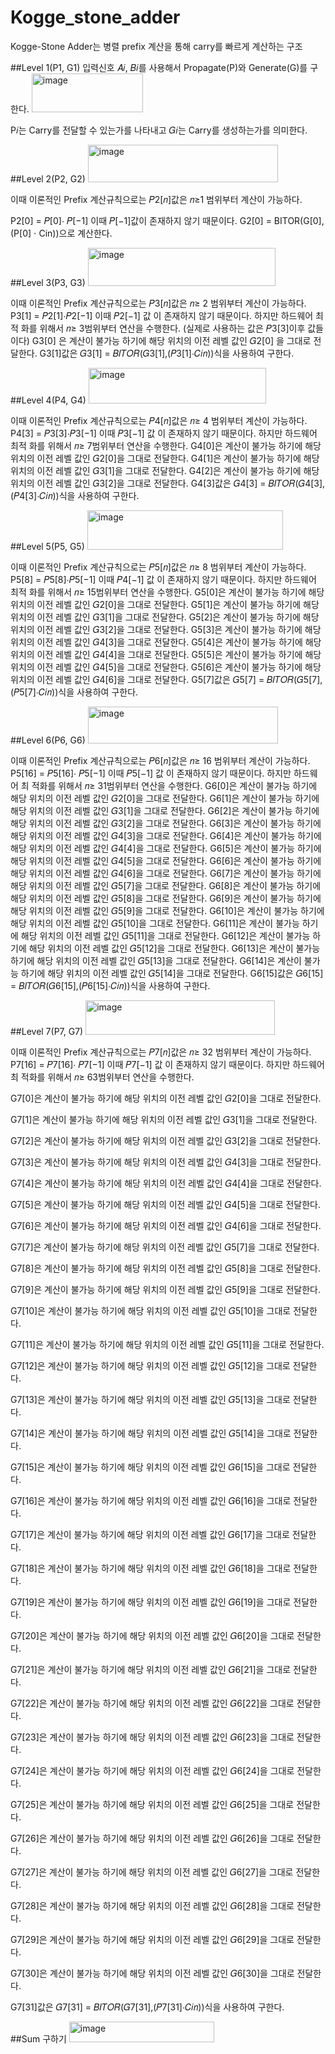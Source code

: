 # Kogge_stone_adder
Kogge-Stone Adder는 병렬 prefix 계산을 통해 carry를 빠르게 계산하는 구조

##Level 1(P1, G1) 
입력신호 𝐴𝑖, 𝐵𝑖를 사용해서 Propagate(P)와 Generate(G)를 구한다. 
<img width="178" height="62" alt="image" src="https://github.com/user-attachments/assets/ae6996f7-ed5c-4bc5-ab0f-ebbdb9ed23ef" />

P𝑖는 Carry를 전달할 수 있는가를 나타내고 𝐺𝑖는 Carry를 생성하는가를 의미한다. 

##Level 2(P2, G2)
<img width="304" height="60" alt="image" src="https://github.com/user-attachments/assets/4b1eee1f-10b2-4cc8-81b9-f90e775813d1" />

이때 이론적인 Prefix 계산규칙으로는 𝑃2[𝑛]값은 𝑛≥1 범위부터 계산이 가능하다. 

P2[0] = 𝑃[0]⋅ 𝑃[−1] 이때 𝑃[−1]값이 존재하지 않기 때문이다. 
G2[0] = BITOR(G[0],(P[0] ⋅ Cin))으로 계산한다. 


##Level 3(P3, G3) 
<img width="300" height="61" alt="image" src="https://github.com/user-attachments/assets/b0fe5e9b-0966-4e1b-8b1a-5d58e0845b6a" />

이때 이론적인 Prefix 계산규칙으로는 𝑃3[𝑛]값은 𝑛≥ 2 범위부터 계산이 가능하다. 
P3[1] = 𝑃2[1]⋅𝑃2[−1]  이때 𝑃2[−1] 값 이 존재하지 않기 때문이다. 하지만 하드웨어 최적
화를 위해서 𝑛≥ 3범위부터 연산을 수행한다. (실제로 사용하는 값은 𝑃3[3]이후 값들이다) 
G3[0] 은 계산이 불가능 하기에 해당 위치의 이전 레벨 값인 𝐺2[0] 을 그대로 전달한다. 
G3[1]값은 𝐺3[1] = 𝐵𝐼𝑇𝑂𝑅(𝐺3[1],(𝑃3[1]⋅𝐶𝑖𝑛))식을 사용하여 구한다. 

##Level 4(P4, G4) 
<img width="284" height="57" alt="image" src="https://github.com/user-attachments/assets/3347c084-c037-4be0-ade4-62d7651c0d76" />

이때 이론적인 Prefix 계산규칙으로는 𝑃4[𝑛]값은 𝑛≥ 4 범위부터 계산이 가능하다. 
P4[3] = 𝑃3[3]⋅𝑃3[−1]  이때 𝑃3[−1] 값 이 존재하지 않기 때문이다. 하지만 하드웨어 최적
화를 위해서 𝑛≥ 7범위부터 연산을 수행한다. 
G4[0]은 계산이 불가능 하기에 해당 위치의 이전 레벨 값인 𝐺2[0]을 그대로 전달한다. 
G4[1]은 계산이 불가능 하기에 해당 위치의 이전 레벨 값인 𝐺3[1]을 그대로 전달한다. 
G4[2]은 계산이 불가능 하기에 해당 위치의 이전 레벨 값인 𝐺3[2]을 그대로 전달한다. 
G4[3]값은 𝐺4[3] = 𝐵𝐼𝑇𝑂𝑅(𝐺4[3],(𝑃4[3]⋅𝐶𝑖𝑛))식을 사용하여 구한다.

##Level 5(P5, G5) 
<img width="313" height="63" alt="image" src="https://github.com/user-attachments/assets/89355e34-8ef4-452b-b386-8ea03db5765d" />

이때 이론적인 Prefix 계산규칙으로는 𝑃5[𝑛]값은 𝑛≥ 8 범위부터 계산이 가능하다. 
P5[8] = 𝑃5[8]⋅𝑃5[−1]  이때 𝑃4[−1] 값 이 존재하지 않기 때문이다. 하지만 하드웨어 최적
화를 위해서 𝑛≥ 15범위부터 연산을 수행한다. 
G5[0]은 계산이 불가능 하기에 해당 위치의 이전 레벨 값인 𝐺2[0]을 그대로 전달한다. 
G5[1]은 계산이 불가능 하기에 해당 위치의 이전 레벨 값인 𝐺3[1]을 그대로 전달한다. 
G5[2]은 계산이 불가능 하기에 해당 위치의 이전 레벨 값인 𝐺3[2]을 그대로 전달한다. 
G5[3]은 계산이 불가능 하기에 해당 위치의 이전 레벨 값인 𝐺4[3]을 그대로 전달한다. 
G5[4]은 계산이 불가능 하기에 해당 위치의 이전 레벨 값인 𝐺4[4]을 그대로 전달한다. 
G5[5]은 계산이 불가능 하기에 해당 위치의 이전 레벨 값인 𝐺4[5]을 그대로 전달한다. 
G5[6]은 계산이 불가능 하기에 해당 위치의 이전 레벨 값인 𝐺4[6]을 그대로 전달한다. 
G5[7]값은 𝐺5[7] = 𝐵𝐼𝑇𝑂𝑅(𝐺5[7],(𝑃5[7]⋅𝐶𝑖𝑛))식을 사용하여 구한다.

##Level 6(P6, G6) 
<img width="304" height="59" alt="image" src="https://github.com/user-attachments/assets/9d532b10-8256-4cc8-aa03-2d441817badd" />

이때 이론적인 Prefix 계산규칙으로는 𝑃6[𝑛]값은 𝑛≥ 16 범위부터 계산이 가능하다. 
P5[16] = 𝑃5[16]⋅ 𝑃5[−1]  이때 𝑃5[−1] 값 이 존재하지 않기 때문이다. 하지만 하드웨어 최
적화를 위해서 𝑛≥ 31범위부터 연산을 수행한다. 
G6[0]은 계산이 불가능 하기에 해당 위치의 이전 레벨 값인 𝐺2[0]을 그대로 전달한다. 
G6[1]은 계산이 불가능 하기에 해당 위치의 이전 레벨 값인 𝐺3[1]을 그대로 전달한다. 
G6[2]은 계산이 불가능 하기에 해당 위치의 이전 레벨 값인 𝐺3[2]을 그대로 전달한다. 
G6[3]은 계산이 불가능 하기에 해당 위치의 이전 레벨 값인 𝐺4[3]을 그대로 전달한다. 
G6[4]은 계산이 불가능 하기에 해당 위치의 이전 레벨 값인 𝐺4[4]을 그대로 전달한다. 
G6[5]은 계산이 불가능 하기에 해당 위치의 이전 레벨 값인 𝐺4[5]을 그대로 전달한다. 
G6[6]은 계산이 불가능 하기에 해당 위치의 이전 레벨 값인 𝐺4[6]을 그대로 전달한다. 
G6[7]은 계산이 불가능 하기에 해당 위치의 이전 레벨 값인 𝐺5[7]을 그대로 전달한다. 
G6[8]은 계산이 불가능 하기에 해당 위치의 이전 레벨 값인 𝐺5[8]을 그대로 전달한다. 
G6[9]은 계산이 불가능 하기에 해당 위치의 이전 레벨 값인 𝐺5[9]을 그대로 전달한다. 
G6[10]은 계산이 불가능 하기에 해당 위치의 이전 레벨 값인 𝐺5[10]을 그대로 전달한다. 
G6[11]은 계산이 불가능 하기에 해당 위치의 이전 레벨 값인 𝐺5[11]을 그대로 전달한다. 
G6[12]은 계산이 불가능 하기에 해당 위치의 이전 레벨 값인 𝐺5[12]을 그대로 전달한다. 
G6[13]은 계산이 불가능 하기에 해당 위치의 이전 레벨 값인 𝐺5[13]을 그대로 전달한다. 
G6[14]은 계산이 불가능 하기에 해당 위치의 이전 레벨 값인 𝐺5[14]을 그대로 전달한다. 
G6[15]값은 𝐺6[15] = 𝐵𝐼𝑇𝑂𝑅(𝐺6[15],(𝑃6[15]⋅𝐶𝑖𝑛))식을 사용하여 구한다. 

##Level 7(P7, G7) 
<img width="303" height="55" alt="image" src="https://github.com/user-attachments/assets/ef6f3c4b-2768-41b6-831c-f4b9f61d1bfc" />

이때 이론적인 Prefix 계산규칙으로는 𝑃7[𝑛]값은 𝑛≥ 32 범위부터 계산이 가능하다. 
P7[16] = 𝑃7[16]⋅ 𝑃7[−1]  이때 𝑃7[−1] 값 이 존재하지 않기 때문이다. 하지만 하드웨어 최
적화를 위해서 𝑛≥ 63범위부터 연산을 수행한다. 

G7[0]은 계산이 불가능 하기에 해당 위치의 이전 레벨 값인 𝐺2[0]을 그대로 전달한다. 

G7[1]은 계산이 불가능 하기에 해당 위치의 이전 레벨 값인 𝐺3[1]을 그대로 전달한다. 

G7[2]은 계산이 불가능 하기에 해당 위치의 이전 레벨 값인 𝐺3[2]을 그대로 전달한다. 

G7[3]은 계산이 불가능 하기에 해당 위치의 이전 레벨 값인 𝐺4[3]을 그대로 전달한다. 

G7[4]은 계산이 불가능 하기에 해당 위치의 이전 레벨 값인 𝐺4[4]을 그대로 전달한다. 

G7[5]은 계산이 불가능 하기에 해당 위치의 이전 레벨 값인 𝐺4[5]을 그대로 전달한다. 

G7[6]은 계산이 불가능 하기에 해당 위치의 이전 레벨 값인 𝐺4[6]을 그대로 전달한다. 

G7[7]은 계산이 불가능 하기에 해당 위치의 이전 레벨 값인 𝐺5[7]을 그대로 전달한다. 

G7[8]은 계산이 불가능 하기에 해당 위치의 이전 레벨 값인 𝐺5[8]을 그대로 전달한다. 

G7[9]은 계산이 불가능 하기에 해당 위치의 이전 레벨 값인 𝐺5[9]을 그대로 전달한다. 

G7[10]은 계산이 불가능 하기에 해당 위치의 이전 레벨 값인 𝐺5[10]을 그대로 전달한다. 

G7[11]은 계산이 불가능 하기에 해당 위치의 이전 레벨 값인 𝐺5[11]을 그대로 전달한다. 

G7[12]은 계산이 불가능 하기에 해당 위치의 이전 레벨 값인 𝐺5[12]을 그대로 전달한다. 

G7[13]은 계산이 불가능 하기에 해당 위치의 이전 레벨 값인 𝐺5[13]을 그대로 전달한다. 

G7[14]은 계산이 불가능 하기에 해당 위치의 이전 레벨 값인 𝐺5[14]을 그대로 전달한다. 

G7[15]은 계산이 불가능 하기에 해당 위치의 이전 레벨 값인 𝐺6[15]을 그대로 전달한다. 

G7[16]은 계산이 불가능 하기에 해당 위치의 이전 레벨 값인 𝐺6[16]을 그대로 전달한다. 

G7[17]은 계산이 불가능 하기에 해당 위치의 이전 레벨 값인 𝐺6[17]을 그대로 전달한다. 

G7[18]은 계산이 불가능 하기에 해당 위치의 이전 레벨 값인 𝐺6[18]을 그대로 전달한다. 

G7[19]은 계산이 불가능 하기에 해당 위치의 이전 레벨 값인 𝐺6[19]을 그대로 전달한다. 

G7[20]은 계산이 불가능 하기에 해당 위치의 이전 레벨 값인 𝐺6[20]을 그대로 전달한다. 

G7[21]은 계산이 불가능 하기에 해당 위치의 이전 레벨 값인 𝐺6[21]을 그대로 전달한다. 

G7[22]은 계산이 불가능 하기에 해당 위치의 이전 레벨 값인 𝐺6[22]을 그대로 전달한다. 

G7[23]은 계산이 불가능 하기에 해당 위치의 이전 레벨 값인 𝐺6[23]을 그대로 전달한다. 

G7[24]은 계산이 불가능 하기에 해당 위치의 이전 레벨 값인 𝐺6[24]을 그대로 전달한다. 

G7[25]은 계산이 불가능 하기에 해당 위치의 이전 레벨 값인 𝐺6[25]을 그대로 전달한다. 

G7[26]은 계산이 불가능 하기에 해당 위치의 이전 레벨 값인 𝐺6[26]을 그대로 전달한다. 

G7[27]은 계산이 불가능 하기에 해당 위치의 이전 레벨 값인 𝐺6[27]을 그대로 전달한다. 

G7[28]은 계산이 불가능 하기에 해당 위치의 이전 레벨 값인 𝐺6[28]을 그대로 전달한다. 

G7[29]은 계산이 불가능 하기에 해당 위치의 이전 레벨 값인 𝐺6[29]을 그대로 전달한다. 

G7[30]은 계산이 불가능 하기에 해당 위치의 이전 레벨 값인 𝐺6[30]을 그대로 전달한다. 

G7[31]값은 𝐺7[31] = 𝐵𝐼𝑇𝑂𝑅(𝐺7[31],(𝑃7[31]⋅𝐶𝑖𝑛))식을 사용하여 구한다.

##Sum 구하기 
<img width="232" height="33" alt="image" src="https://github.com/user-attachments/assets/85f95e65-78fa-4e5e-b275-b5603fd0cc93" />

